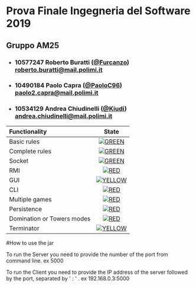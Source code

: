 # Prova Finale Ingegneria del Software 2019
## Gruppo AM25

- ###   10577247    Roberto Buratti ([@Furcanzo](https://github.com/Furcanzo))<br>roberto.buratti@mail.polimi.it
- ###   10490184    Paolo Capra ([@PaoloC96](https://github.com/PaoloC96))<br>paolo2.capra@mail.polimi.it
- ###   10534129    Andrea Chiudinelli ([@Kiudi](https://github.com/Kiudi))<br>andrea.chiudinelli@mail.polimi.it

| Functionality | State |
|:-----------------------|:------------------------------------:|
| Basic rules | [![GREEN](https://placehold.it/15/44bb44/44bb44)](#) |
| Complete rules | [![GREEN](https://placehold.it/15/44bb44/44bb44)](#) |
| Socket | [![GREEN](https://placehold.it/15/44bb44/44bb44)](#) |
| RMI | [![RED](https://placehold.it/15/f03c15/f03c15)](#)|
| GUI | [![YELLOW](https://placehold.it/15/ffdd00/ffdd00)](#) |
| CLI | [![RED](https://placehold.it/15/f03c15/f03c15)](#) |
| Multiple games | [![RED](https://placehold.it/15/f03c15/f03c15)](#) |
| Persistence | [![RED](https://placehold.it/15/f03c15/f03c15)](#) |
| Domination or Towers modes | [![RED](https://placehold.it/15/f03c15/f03c15)](#) |
| Terminator | [![YELLOW](https://placehold.it/15/ffdd00/ffdd00)](#) |

<!--
[![RED](https://placehold.it/15/f03c15/f03c15)](#)
[![YELLOW](https://placehold.it/15/ffdd00/ffdd00)](#)
[![GREEN](https://placehold.it/15/44bb44/44bb44)](#)
-->

#How to use the jar

To run the Server you need to provide the number of the port from command line.
ex 5000

To run the Client you need to provide the IP address of the server followed by the port, separated by ' : ' .
ex 192.168.0.3:5000